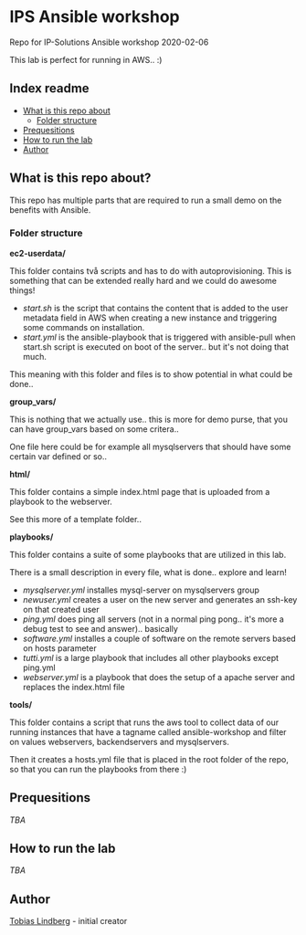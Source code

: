 # IPS Ansible workshop

Repo for IP-Solutions Ansible workshop 2020-02-06

This lab is perfect for running in AWS.. :)

## Index readme

* [What is this repo about](#what-is-this-repo-about)
	* [Folder structure](#folder-structure) 
* [Prequesitions](#prequesitions)
* [How to run the lab](#how-to-run-the-lab)
* [Author](#author)

## What is this repo about?

This repo has multiple parts that are required to run a small demo on the benefits with Ansible.

### Folder structure

**ec2-userdata/**

This folder contains två scripts and has to do with autoprovisioning. This is something that can be extended really hard and we could do awesome things!

* *start.sh* is the script that contains the content that is added to the user metadata field in AWS when creating a new instance and triggering some commands on installation.
* *start.yml* is the ansible-playbook that is triggered with ansible-pull when start.sh script is executed on boot of the server.. but it's not doing that much.

This meaning with this folder and files is to show potential in what could be done..

**group_vars/**

This is nothing that we actually use.. this is more for demo purse, that you can have group_vars based on some critera..

One file here could be for example all mysqlservers that should have some certain var defined or so..

**html/**

This folder contains a simple index.html page that is uploaded from a playbook to the webserver.

See this more of a template folder..

**playbooks/**

This folder contains a suite of some playbooks that are utilized in this lab.

There is a small description in every file, what is done.. explore and learn!

* *mysqlserver.yml* installes mysql-server on mysqlservers group
* *newuser.yml* creates a user on the new server and generates an ssh-key on that created user
* *ping.yml* does ping all servers (not in a normal ping pong.. it's more a debug test to see and answer).. basically
* *software.yml* installes a couple of software on the remote servers based on hosts parameter
* *tutti.yml* is a large playbook that includes all other playbooks except ping.yml
* *webserver.yml* is a playbook that does the setup of a apache server and replaces the index.html file

**tools/**

This folder contains a script that runs the aws tool to collect data of our running instances that have a tagname called ansible-workshop and filter on values webservers, backendservers and mysqlservers.

Then it creates a hosts.yml file that is placed in the root folder of the repo, so that you can run the playbooks from there :)

## Prequesitions

*TBA*

## How to run the lab

*TBA*

## Author

[Tobias Lindberg](https://github.com/tobiasehlert/) - initial creator

